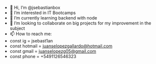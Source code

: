 - 👋 Hi, I’m @jsebastianbox
- 👀 I’m interested in IT Bootcamps
- 🌱 I’m currently learning backend with node
- 💞️ I’m looking to collaborate on big projects for my improvement in the subject
- 📫 How to reach me: 
- const ig = jsebast1an
- const hotmail = juanselopezgallardo@hotmail.com
- const gmail = juanselopezg05@gmail.com
- const phone = +5491126546323

<!---
jsebastianbox/jsebastianbox is a ✨ special ✨ repository because its `README.md` (this file) appears on your GitHub profile.
You can click the Preview link to take a look at your changes.
--->
